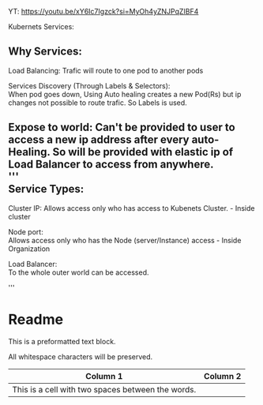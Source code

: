 
YT: https://youtu.be/xY6Ic7Igzck?si=MyOh4yZNJPqZIBF4

Kubernets Services:


Why Services: 
------------

Load Balancing: 
  Trafic will route to one pod to another pods  

Services Discovery (Through Labels & Selectors):  
  When pod goes down, Using Auto healing creates a new Pod(Rs) but ip changes not possible to route trafic. So Labels is used.  
  
Expose to world: 
  Can't be provided  to user to access a new ip address after every auto-Healing. So will be provided with elastic ip of Load Balancer to access from anywhere.  
'''  
Service Types:  
------------
Cluster IP:
  Allows access only who has access to Kubenets Cluster.  - Inside cluster

Node port:  
  Allows access only who has the Node (server/Instance) access - Inside Organization

Load Balancer:  
  To the whole outer world can be accessed.  

'''
# Readme

This is a preformatted text block.

All whitespace characters will be preserved.

| Column 1                        | Column 2                       |
|---------------------------------|--------------------------------|
| This is a cell with two spaces between the words.        |
